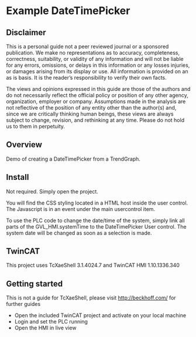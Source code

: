 # Example DateTimePicker

## Disclaimer

This is a personal guide not a peer reviewed journal or a sponsored publication. We make
no representations as to accuracy, completeness, correctness, suitability, or validity of any
information and will not be liable for any errors, omissions, or delays in this information or any
losses injuries, or damages arising from its display or use. All information is provided on an as
is basis. It is the reader’s responsibility to verify their own facts.

The views and opinions expressed in this guide are those of the authors and do not
necessarily reflect the official policy or position of any other agency, organization, employer or
company. Assumptions made in the analysis are not reflective of the position of any entity
other than the author(s) and, since we are critically thinking human beings, these views are
always subject to change, revision, and rethinking at any time. Please do not hold us to them
in perpetuity.

## Overview 

Demo of creating a DateTimePicker from a TrendGraph.

## Install 

Not required.  Simply open the project.

You will find the CSS styling located in a HTML host inside the user control.  The Javascript is in an event under the main usercontrol item.

To use the PLC code to change the date/time of the system, simply link all parts of the GVL_HMI.systemTime to the DateTimePicker User control.  The system date will be changed as soon as a selection is made. 

## TwinCAT
This project uses TcXaeShell 3.1.4024.7 and TwinCAT HMI 1.10.1336.340

## Getting started
This is not a guide for TcXaeShell, please visit http://beckhoff.com/ for further guides
* Open the included TwinCAT project and activate on your local machine
* Login and set the PLC running
* Open the HMI in live view

